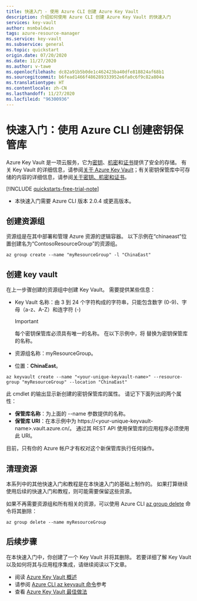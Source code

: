 ```yaml
---
title: 快速入门 - 使用 Azure CLI 创建 Azure Key Vault
description: 介绍如何使用 Azure CLI 创建 Azure Key Vault 的快速入门
services: key-vault
author: msmbaldwin
tags: azure-resource-manager
ms.service: key-vault
ms.subservice: general
ms.topic: quickstart
origin.date: 07/20/2020
ms.date: 11/27/2020
ms.author: v-tawe
ms.openlocfilehash: dc82a91b5b0de1c462423ba40dfe818824af68b1
ms.sourcegitcommit: b6fead1466f486289333952e6fa0c6f9c82a804a
ms.translationtype: HT
ms.contentlocale: zh-CN
ms.lasthandoff: 11/27/2020
ms.locfileid: "96300936"
---
```

# <a name="quickstart-create-a-key-vault-using-the-azure-cli"></a>快速入门：使用 Azure CLI 创建密钥保管库

Azure Key Vault 是一项云服务，它为[密钥](../keys/index.yml)、[机密](../secrets/index.yml)和[证书](../certificates/index.yml)提供了安全的存储。 有关 Key Vault 的详细信息，请参阅[关于 Azure Key Vault](overview.md)；有关密钥保管库中可存储的内容的详细信息，请参阅[关于密钥、机密和证书](about-keys-secrets-certificates.md)。

[!INCLUDE [quickstarts-free-trial-note](../../../includes/quickstarts-free-trial-note.md)]

<!-- [!INCLUDE [azure-cli-prepare-your-environment.md](../../../includes/azure-cli-prepare-your-environment.md)] -->

 - 本快速入门需要 Azure CLI 版本 2.0.4 或更高版本。

## <a name="create-a-resource-group"></a>创建资源组

资源组是在其中部署和管理 Azure 资源的逻辑容器。 以下示例在“chinaeast”位置创建名为“ContosoResourceGroup”的资源组。

```azurecli
az group create --name "myResourceGroup" -l "ChinaEast"
```

## <a name="create-a-key-vault"></a>创建 key vault

在上一步骤创建的资源组中创建 Key Vault。 需要提供某些信息：

- Key Vault 名称：由 3 到 24 个字符构成的字符串，只能包含数字 (0-9)、字母（a-z、A-Z）和连字符 (-)

  > [!Important]
  > 每个密钥保管库必须具有唯一的名称。 在以下示例中，将 <your-unique-keyvault-name> 替换为密钥保管库的名称。

- 资源组名称：myResourceGroup。
- 位置：**ChinaEast**。

```azurecli
az keyvault create --name "<your-unique-keyvault-name>" --resource-group "myResourceGroup" --location "ChinaEast"
```

此 cmdlet 的输出显示新创建的密钥保管库的属性。 请记下下面列出的两个属性：

- **保管库名称**：为上面的 --name 参数提供的名称。
- **保管库 URI**：在本示例中为 https://&lt;your-unique-keyvault-name&gt;.vault.azure.cn/。 通过其 REST API 使用保管库的应用程序必须使用此 URI。

目前，只有你的 Azure 帐户才有权对这个新保管库执行任何操作。

## <a name="clean-up-resources"></a>清理资源

本系列中的其他快速入门和教程是在本快速入门的基础上制作的。 如果打算继续使用后续的快速入门和教程，则可能需要保留这些资源。

如果不再需要资源组和所有相关的资源，可以使用 Azure CLI [az group delete](/cli/group) 命令将其删除：

```azurecli
az group delete --name myResourceGroup
```

## <a name="next-steps"></a>后续步骤

在本快速入门中，你创建了一个 Key Vault 并将其删除。 若要详细了解 Key Vault 以及如何将其与应用程序集成，请继续阅读以下文章。

- 阅读 [Azure Key Vault 概述](overview.md)
- 请参阅 [Azure CLI az keyvault 命令](/cli/keyvault)参考
- 查看 [Azure Key Vault 最佳做法](best-practices.md)

